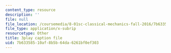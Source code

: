 ```yaml
---
content_type: resource
description: ''
file: null
file_location: /coursemedia/8-01sc-classical-mechanics-fall-2016/7b63358510af8b5b64da6261bf0ef303_YdyhDdXaSP4.srt
file_type: application/x-subrip
resourcetype: Other
title: 3play caption file
uid: 7b633585-10af-8b5b-64da-6261bf0ef303
---
```

